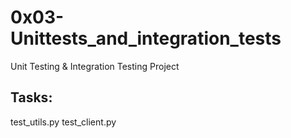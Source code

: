 # 0x03-Unittests_and_integration_tests

Unit Testing & Integration Testing Project

## Tasks:

test_utils.py
test_client.py
